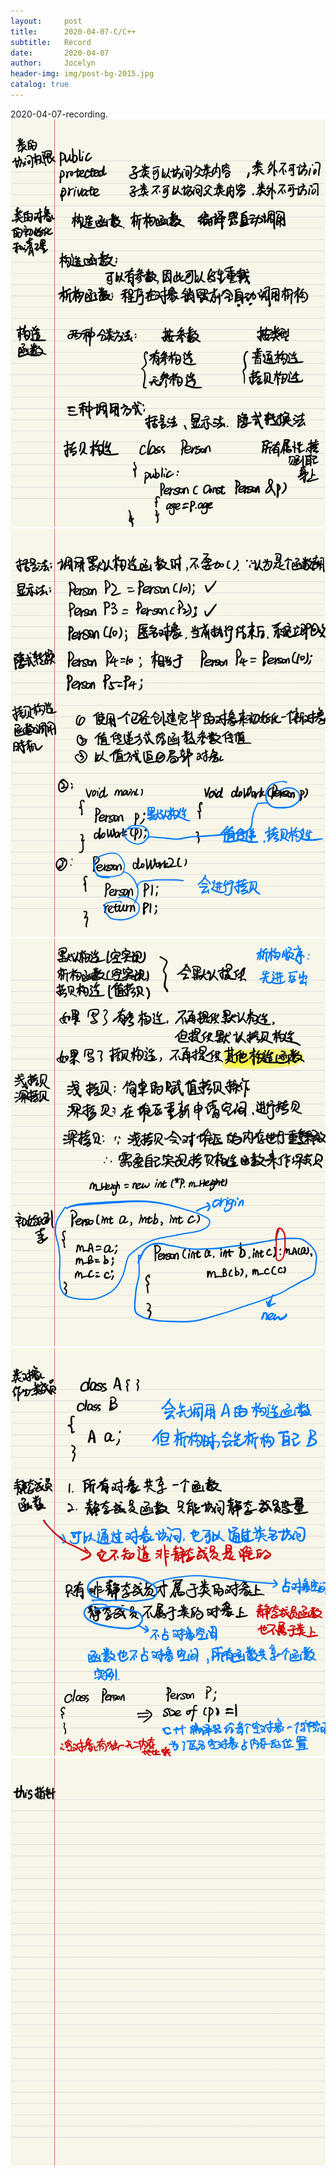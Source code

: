 ```yaml
---
layout:     post
title:      2020-04-07-C/C++
subtitle:   Record
date:       2020-04-07
author:     Jocelyn
header-img: img/post-bg-2015.jpg
catalog: true
---
```



2020-04-07-recording.
![](2020-04-07-2.jpg)
![](2020-04-07-3.jpg)
![](2020-04-07-4.jpg)
![](2020-04-07-5.jpg)
![](2020-04-07-6.jpg)
